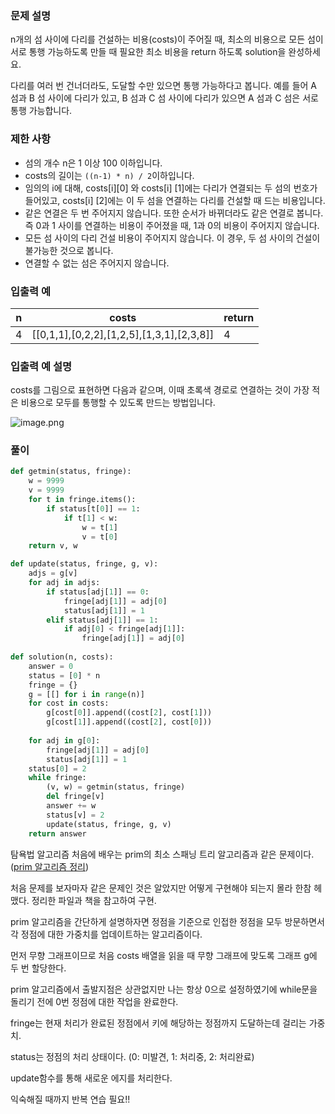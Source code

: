 ### 문제 설명

n개의 섬 사이에 다리를 건설하는 비용(costs)이 주어질 때, 최소의 비용으로 모든 섬이 서로 통행 가능하도록 만들 때 필요한 최소 비용을 return 하도록 solution을 완성하세요.

다리를 여러 번 건너더라도, 도달할 수만 있으면 통행 가능하다고 봅니다. 예를 들어 A 섬과 B 섬 사이에 다리가 있고, B 섬과 C 섬 사이에 다리가 있으면 A 섬과 C 섬은 서로 통행 가능합니다.



### 제한 사항

- 섬의 개수 n은 1 이상 100 이하입니다.
- costs의 길이는 `((n-1) * n) / 2`이하입니다.
- 임의의 i에 대해, costs[i][0] 와 costs[i] [1]에는 다리가 연결되는 두 섬의 번호가 들어있고, costs[i] [2]에는 이 두 섬을 연결하는 다리를 건설할 때 드는 비용입니다.
- 같은 연결은 두 번 주어지지 않습니다. 또한 순서가 바뀌더라도 같은 연결로 봅니다. 즉 0과 1 사이를 연결하는 비용이 주어졌을 때, 1과 0의 비용이 주어지지 않습니다.
- 모든 섬 사이의 다리 건설 비용이 주어지지 않습니다. 이 경우, 두 섬 사이의 건설이 불가능한 것으로 봅니다.
- 연결할 수 없는 섬은 주어지지 않습니다.



### 입출력 예

| n    | costs                                     | return |
| ---- | ----------------------------------------- | ------ |
| 4    | [[0,1,1],[0,2,2],[1,2,5],[1,3,1],[2,3,8]] | 4      |



### 입출력 예 설명

costs를 그림으로 표현하면 다음과 같으며, 이때 초록색 경로로 연결하는 것이 가장 적은 비용으로 모두를 통행할 수 있도록 만드는 방법입니다.

![image.png](https://grepp-programmers.s3.amazonaws.com/files/production/13e2952057/f2746a8c-527c-4451-9a73-42129911fe17.png)



### 풀이

```python
def getmin(status, fringe):
    w = 9999
    v = 9999
    for t in fringe.items():
        if status[t[0]] == 1:
            if t[1] < w:
                w = t[1]
                v = t[0]
    return v, w

def update(status, fringe, g, v):
    adjs = g[v]
    for adj in adjs:
        if status[adj[1]] == 0:
            fringe[adj[1]] = adj[0]
            status[adj[1]] = 1
        elif status[adj[1]] == 1:
            if adj[0] < fringe[adj[1]]:
                fringe[adj[1]] = adj[0]
                
def solution(n, costs):
    answer = 0
    status = [0] * n
    fringe = {}
    g = [[] for i in range(n)]
    for cost in costs:
        g[cost[0]].append((cost[2], cost[1]))
        g[cost[1]].append((cost[2], cost[0]))
        
    for adj in g[0]:
        fringe[adj[1]] = adj[0]
        status[adj[1]] = 1
    status[0] = 2
    while fringe:
        (v, w) = getmin(status, fringe)
        del fringe[v]
        answer += w
        status[v] = 2 
        update(status, fringe, g, v)
    return answer
```

탐욕법 알고리즘 처음에 배우는 prim의 최소 스패닝 트리 알고리즘과 같은 문제이다. ([prim 알고리즘 정리](https://github.com/cksgh4178/Algorithm/blob/main/Chapter%2008.%20%EA%B7%B8%EB%9E%98%ED%94%84%20%EC%B5%9C%EC%A0%81%ED%99%94%20%EB%AC%B8%EC%A0%9C%EC%99%80%20%EC%9A%95%EC%8B%AC%EC%9F%81%EC%9D%B4%20%EB%B0%A9%EB%B2%95.pdf))

처음 문제를 보자마자 같은 문제인 것은 알았지만 어떻게 구현해야 되는지 몰라 한참 헤맸다. 정리한 파일과 책을 참고하여 구현.

prim 알고리즘을 간단하게 설명하자면 정점을 기준으로 인접한 정점을 모두 방문하면서 각 정점에 대한 가중치를 업데이트하는 알고리즘이다.

먼저 무향 그래프이므로 처음 costs 배열을 읽을 때 무향 그래프에 맞도록 그래프 g에 두 번 할당한다.

prim 알고리즘에서 출발지점은 상관없지만 나는 항상 0으로 설정하였기에 while문을 돌리기 전에 0번 정점에 대한 작업을 완료한다.

fringe는 현재 처리가 완료된 정점에서 키에 해당하는 정점까지 도달하는데 걸리는 가중치.

status는 정점의 처리 상태이다. (0: 미발견, 1: 처리중, 2: 처리완료)

update함수를 통해 새로운 에지를 처리한다. 

익숙해질 때까지 반복 연습 필요!!



